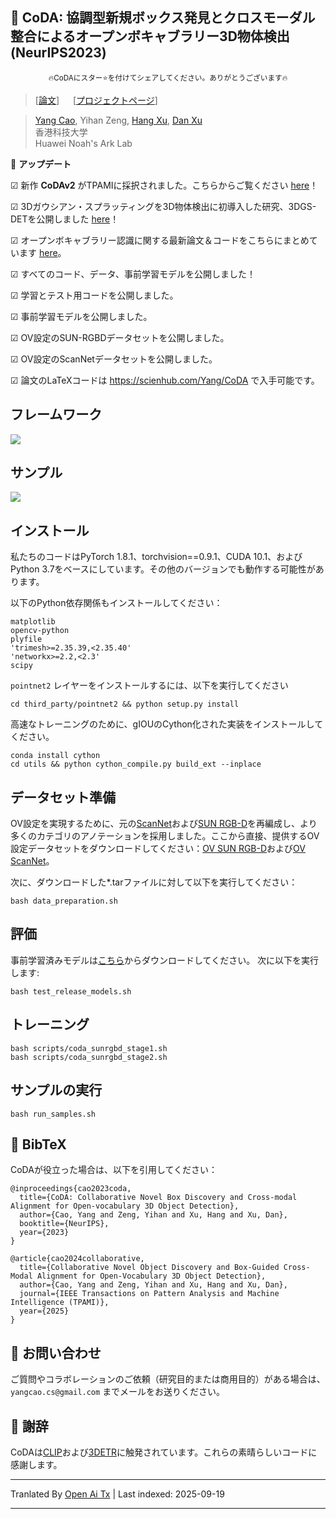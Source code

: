 
## :book: CoDA: 協調型新規ボックス発見とクロスモーダル整合によるオープンボキャブラリー3D物体検出 (NeurIPS2023)
<p align="center">
  <small> 🔥CoDAにスター⭐を付けてシェアしてください。ありがとうございます🔥 </small>
</p>

> [[論文](https://arxiv.org/abs/2310.02960)] &emsp; [[プロジェクトページ](https://yangcaoai.github.io/publications/CoDA.html)] <br>
<!-- > [Yang Cao](https://yangcaoai.github.io/), Yihan Zeng, [Hang Xu](https://xuhangcn.github.io/), [Dan Xu](https://www.danxurgb.net) <br> -->
<!-- > 香港科技大学、Huawei Noah's Ark Lab -->
> [Yang Cao](https://yangcaoai.github.io/), Yihan Zeng, [Hang Xu](https://xuhangcn.github.io/), [Dan Xu](https://www.danxurgb.net) <br>
> 香港科技大学<br>
> Huawei Noah's Ark Lab

:triangular_flag_on_post: **アップデート**  

&#9745; 新作 **CoDAv2** がTPAMIに採択されました。こちらからご覧ください [here](https://arxiv.org/pdf/2406.00830v2)！

&#9745; 3Dガウシアン・スプラッティングを3D物体検出に初導入した研究、3DGS-DETを公開しました [here](https://arxiv.org/pdf/2410.01647)！

&#9745; オープンボキャブラリー認識に関する最新論文＆コードをこちらにまとめています [here](https://github.com/yangcaoai/Awesome-Open-Vocabulary-Perception)。

&#9745; すべてのコード、データ、事前学習モデルを公開しました！

&#9745; 学習とテスト用コードを公開しました。

&#9745; 事前学習モデルを公開しました。

&#9745; OV設定のSUN-RGBDデータセットを公開しました。  

&#9745; OV設定のScanNetデータセットを公開しました。

&#9745; 論文のLaTeXコードは https://scienhub.com/Yang/CoDA で入手可能です。

## フレームワーク  
<img src="https://raw.githubusercontent.com/yangcaoai/CoDA_NeurIPS2023/main/assets/ov3d_det.png">

## サンプル  
<img src="https://raw.githubusercontent.com/yangcaoai/CoDA_NeurIPS2023/main/assets/CoDA_sup_fig0_v3_cropped_compressed_v2.jpg">

## インストール
私たちのコードはPyTorch 1.8.1、torchvision==0.9.1、CUDA 10.1、およびPython 3.7をベースにしています。その他のバージョンでも動作する可能性があります。

以下のPython依存関係もインストールしてください：

```
matplotlib
opencv-python
plyfile
'trimesh>=2.35.39,<2.35.40'
'networkx>=2.2,<2.3'
scipy
```

`pointnet2` レイヤーをインストールするには、以下を実行してください

```
cd third_party/pointnet2 && python setup.py install
```

高速なトレーニングのために、gIOUのCython化された実装をインストールしてください。
```
conda install cython
cd utils && python cython_compile.py build_ext --inplace
```

## データセット準備

OV設定を実現するために、元の[ScanNet](https://github.com/facebookresearch/votenet/tree/main/scannet)および[SUN RGB-D](https://github.com/facebookresearch/votenet/tree/main/sunrgbd)を再編成し、より多くのカテゴリのアノテーションを採用しました。ここから直接、提供するOV設定データセットをダウンロードしてください：[OV SUN RGB-D](https://huggingface.co/datasets/YangCaoCS/Open-Vocabulary-SUN-RGBD)および[OV ScanNet](https://hkustconnect-my.sharepoint.com/:f:/g/personal/ycaobd_connect_ust_hk/EsqoPe7-VFxOlY0a-v1-vPwBSiEHoGRTgK5cLIhnjyXiEQ?e=jY7nKT)。

次に、ダウンロードした*.tarファイルに対して以下を実行してください：
```
bash data_preparation.sh
```

## 評価
事前学習済みモデルは[こちら](https://drive.google.com/file/d/1fTKX1ML5u8jJ249GwAYqdCZGs941907H/view?usp=drive_link)からダウンロードしてください。
次に以下を実行します:
```
bash test_release_models.sh
```

## トレーニング
```
bash scripts/coda_sunrgbd_stage1.sh
bash scripts/coda_sunrgbd_stage2.sh
```
## サンプルの実行
```
bash run_samples.sh
```

## :scroll: BibTeX
CoDAが役立った場合は、以下を引用してください：
```
@inproceedings{cao2023coda,
  title={CoDA: Collaborative Novel Box Discovery and Cross-modal Alignment for Open-vocabulary 3D Object Detection},
  author={Cao, Yang and Zeng, Yihan and Xu, Hang and Xu, Dan},
  booktitle={NeurIPS},
  year={2023}
}

@article{cao2024collaborative,
  title={Collaborative Novel Object Discovery and Box-Guided Cross-Modal Alignment for Open-Vocabulary 3D Object Detection},
  author={Cao, Yang and Zeng, Yihan and Xu, Hang and Xu, Dan},
  journal={IEEE Transactions on Pattern Analysis and Machine Intelligence (TPAMI)},
  year={2025}
}
```

## :e-mail: お問い合わせ

ご質問やコラボレーションのご依頼（研究目的または商用目的）がある場合は、`yangcao.cs@gmail.com` までメールをお送りください。

## :scroll: 謝辞
CoDAは[CLIP](https://github.com/openai/CLIP)および[3DETR](https://github.com/facebookresearch/3detr)に触発されています。これらの素晴らしいコードに感謝します。


---

Tranlated By [Open Ai Tx](https://github.com/OpenAiTx/OpenAiTx) | Last indexed: 2025-09-19

---